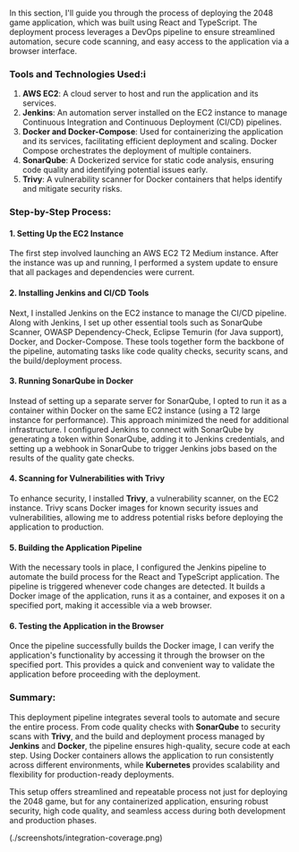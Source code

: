 In this section, I'll guide you through the process of deploying the 2048 game application, which was built using React and TypeScript. The deployment process leverages a DevOps pipeline to ensure streamlined automation, secure code scanning, and easy access to the application via a browser interface.

### Tools and Technologies Used:i
1. **AWS EC2**: A cloud server to host and run the application and its services.
2. **Jenkins**: An automation server installed on the EC2 instance to manage Continuous Integration and Continuous Deployment (CI/CD) pipelines.
3. **Docker and Docker-Compose**: Used for containerizing the application and its services, facilitating efficient deployment and scaling. Docker Compose orchestrates the deployment of multiple containers.
4. **SonarQube**: A Dockerized service for static code analysis, ensuring code quality and identifying potential issues early.
5. **Trivy**: A vulnerability scanner for Docker containers that helps identify and mitigate security risks.

### Step-by-Step Process:

#### 1. **Setting Up the EC2 Instance**
The first step involved launching an AWS EC2 T2 Medium instance. After the instance was up and running, I performed a system update to ensure that all packages and dependencies were current.

#### 2. **Installing Jenkins and CI/CD Tools**
Next, I installed Jenkins on the EC2 instance to manage the CI/CD pipeline. Along with Jenkins, I set up other essential tools such as SonarQube Scanner, OWASP Dependency-Check, Eclipse Temurin (for Java support), Docker, and Docker-Compose. These tools together form the backbone of the pipeline, automating tasks like code quality checks, security scans, and the build/deployment process.

#### 3. **Running SonarQube in Docker**
Instead of setting up a separate server for SonarQube, I opted to run it as a container within Docker on the same EC2 instance (using a T2 large instance for performance). This approach minimized the need for additional infrastructure. I configured Jenkins to connect with SonarQube by generating a token within SonarQube, adding it to Jenkins credentials, and setting up a webhook in SonarQube to trigger Jenkins jobs based on the results of the quality gate checks.

#### 4. **Scanning for Vulnerabilities with Trivy**
To enhance security, I installed **Trivy**, a vulnerability scanner, on the EC2 instance. Trivy scans Docker images for known security issues and vulnerabilities, allowing me to address potential risks before deploying the application to production.

#### 5. **Building the Application Pipeline**
With the necessary tools in place, I configured the Jenkins pipeline to automate the build process for the React and TypeScript application. The pipeline is triggered whenever code changes are detected. It builds a Docker image of the application, runs it as a container, and exposes it on a specified port, making it accessible via a web browser.

#### 6. **Testing the Application in the Browser**
Once the pipeline successfully builds the Docker image, I can verify the application's functionality by accessing it through the browser on the specified port. This provides a quick and convenient way to validate the application before proceeding with the deployment.

### Summary:
This deployment pipeline integrates several tools to automate and secure the entire process. From code quality checks with **SonarQube** to security scans with **Trivy**, and the build and deployment process managed by **Jenkins** and **Docker**, the pipeline ensures high-quality, secure code at each step. Using Docker containers allows the application to run consistently across different environments, while **Kubernetes** provides scalability and flexibility for production-ready deployments.

This setup offers streamlined and repeatable process not just for deploying the 2048 game, but for any containerized application, ensuring robust security, high code quality, and seamless access during both development and production phases.

(./screenshots/integration-coverage.png)

